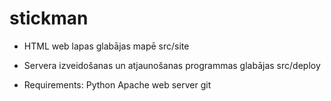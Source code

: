 # stickman

- HTML web lapas glabājas mapē src/site

- Servera izveidošanas un atjaunošanas programmas glabājas src/deploy

- Requirements:
	Python
	Apache web server
	git
